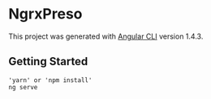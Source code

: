 # NgrxPreso

This project was generated with [Angular CLI](https://github.com/angular/angular-cli) version 1.4.3.

## Getting Started
```
'yarn' or 'npm install'
ng serve
```